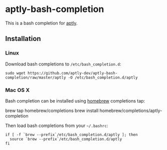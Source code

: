 aptly-bash-completion
=====================

This is a bash completion for [aptly](http://www.aptly.info/).

## Installation

### Linux

Download bash completions to `/etc/bash_completion.d`:

    sudo wget https://github.com/aptly-dev/aptly-bash-completion/raw/master/aptly -O /etc/bash_completion.d/aptly

### Mac OS X

Bash completion can be installed using [homebrew](http://brew.sh/) completions tap:

  brew tap homebrew/completions
  brew install homebrew/completions/aptly-completion
  
Then load bash completions from your `~/.bashrc`:

    if [ -f `brew --prefix`/etc/bash_completion.d/aptly ]; then
      source `brew --prefix`/etc/bash_completion.d/aptly
    fi

